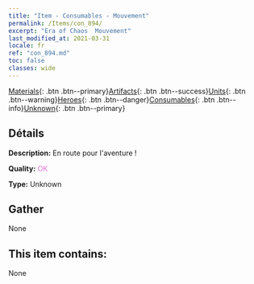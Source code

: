 ```yaml
---
title: "Item - Consumables - Mouvement"
permalink: /Items/con_894/
excerpt: "Era of Chaos  Mouvement"
last_modified_at: 2021-03-31
locale: fr
ref: "con_894.md"
toc: false
classes: wide
---
```

 [Materials](/fr/Items/){: .btn .btn--primary}[Artifacts](/fr/Items/Artifacts/){: .btn .btn--success}[Units](/fr/Items/Units/){: .btn .btn--warning}[Heroes](/fr/Items/Heroes/){: .btn .btn--danger}[Consumables](/fr/Items/Consumables/){: .btn .btn--info}[Unknown](/fr/Items/Unknown/){: .btn .btn--primary}

## Détails
 **Description:** En route pour l'aventure !

 **Quality:** <span style="color: #DA70D6">OK</span>

 **Type:** Unknown

## Gather

  None

## This item contains:

  None

